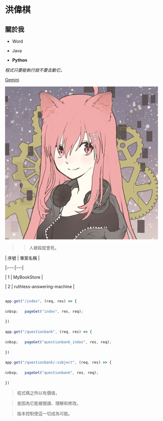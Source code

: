 # 洪偉棋

## 關於我

* Word

* Java

* **Python**

*程式只要能執行就不要去動它。*



[Gemini](https://gemini.google.com/app?hl=zh-TW)

![頭像](/pic1.png)



>> 人被殺就會死。



| 序號 | 專案名稱 |

|:---:|---|

| 1 | MyBookStore |

| 2 | ruthless-answering-machine |



```javascript

app.get("/index", (req, res) => {

&nbsp;   pageGet("index", res, req);

})

app.get("/questionbank", (req, res) => {

&nbsp;   pageGet("questionbank_index", res, req);

})

app.get("/questionbank/:subject", (req, res) => {

&nbsp;   pageGet("questionbank", res, req);

})

```

> 程式碼之所以有價值，

> 是因為它能被閱讀、理解和修改。

> 版本控制使這一切成為可能。






